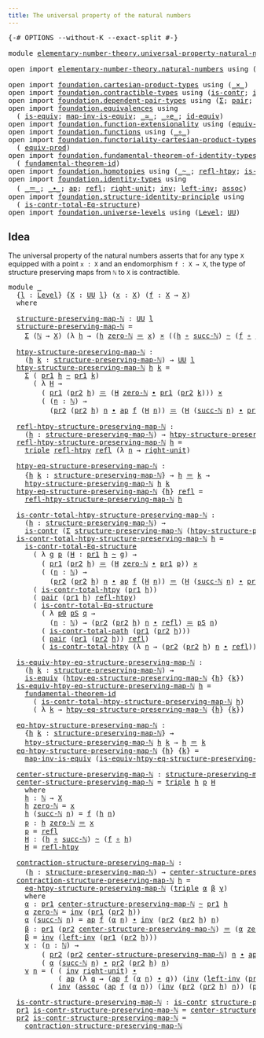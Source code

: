 ```yaml
---
title: The universal property of the natural numbers
---
```


<pre class="Agda"><a id="71" class="Symbol">{-#</a> <a id="75" class="Keyword">OPTIONS</a> <a id="83" class="Pragma">--without-K</a> <a id="95" class="Pragma">--exact-split</a> <a id="109" class="Symbol">#-}</a>

<a id="114" class="Keyword">module</a> <a id="121" href="elementary-number-theory.universal-property-natural-numbers.html" class="Module">elementary-number-theory.universal-property-natural-numbers</a> <a id="181" class="Keyword">where</a>

<a id="188" class="Keyword">open</a> <a id="193" class="Keyword">import</a> <a id="200" href="elementary-number-theory.natural-numbers.html" class="Module">elementary-number-theory.natural-numbers</a> <a id="241" class="Keyword">using</a> <a id="247" class="Symbol">(</a><a id="248" href="elementary-number-theory.natural-numbers.html#1530" class="Datatype">ℕ</a><a id="249" class="Symbol">;</a> <a id="251" href="elementary-number-theory.natural-numbers.html#1551" class="InductiveConstructor">zero-ℕ</a><a id="257" class="Symbol">;</a> <a id="259" href="elementary-number-theory.natural-numbers.html#1564" class="InductiveConstructor">succ-ℕ</a><a id="265" class="Symbol">)</a>

<a id="268" class="Keyword">open</a> <a id="273" class="Keyword">import</a> <a id="280" href="foundation.cartesian-product-types.html" class="Module">foundation.cartesian-product-types</a> <a id="315" class="Keyword">using</a> <a id="321" class="Symbol">(</a><a id="322" href="foundation-core.cartesian-product-types.html#590" class="Function Operator">_×_</a><a id="325" class="Symbol">)</a>
<a id="327" class="Keyword">open</a> <a id="332" class="Keyword">import</a> <a id="339" href="foundation.contractible-types.html" class="Module">foundation.contractible-types</a> <a id="369" class="Keyword">using</a> <a id="375" class="Symbol">(</a><a id="376" href="foundation-core.contractible-types.html#1006" class="Function">is-contr</a><a id="384" class="Symbol">;</a> <a id="386" href="foundation-core.contractible-types.html#2046" class="Function">is-contr-total-path</a><a id="405" class="Symbol">)</a>
<a id="407" class="Keyword">open</a> <a id="412" class="Keyword">import</a> <a id="419" href="foundation.dependent-pair-types.html" class="Module">foundation.dependent-pair-types</a> <a id="451" class="Keyword">using</a> <a id="457" class="Symbol">(</a><a id="458" href="foundation-core.dependent-pair-types.html#515" class="Record">Σ</a><a id="459" class="Symbol">;</a> <a id="461" href="foundation-core.dependent-pair-types.html#588" class="InductiveConstructor">pair</a><a id="465" class="Symbol">;</a> <a id="467" href="foundation-core.dependent-pair-types.html#605" class="Field">pr1</a><a id="470" class="Symbol">;</a> <a id="472" href="foundation-core.dependent-pair-types.html#617" class="Field">pr2</a><a id="475" class="Symbol">;</a> <a id="477" href="foundation-core.dependent-pair-types.html#1077" class="Function">triple</a><a id="483" class="Symbol">)</a>
<a id="485" class="Keyword">open</a> <a id="490" class="Keyword">import</a> <a id="497" href="foundation.equivalences.html" class="Module">foundation.equivalences</a> <a id="521" class="Keyword">using</a>
  <a id="529" class="Symbol">(</a> <a id="531" href="foundation-core.equivalences.html#1556" class="Function">is-equiv</a><a id="539" class="Symbol">;</a> <a id="541" href="foundation-core.equivalences.html#4187" class="Function">map-inv-is-equiv</a><a id="557" class="Symbol">;</a> <a id="559" href="foundation-core.equivalences.html#1621" class="Function Operator">_≃_</a><a id="562" class="Symbol">;</a> <a id="564" href="foundation-core.equivalences.html#7869" class="Function Operator">_∘e_</a><a id="568" class="Symbol">;</a> <a id="570" href="foundation-core.equivalences.html#2494" class="Function">id-equiv</a><a id="578" class="Symbol">)</a>
<a id="580" class="Keyword">open</a> <a id="585" class="Keyword">import</a> <a id="592" href="foundation.function-extensionality.html" class="Module">foundation.function-extensionality</a> <a id="627" class="Keyword">using</a> <a id="633" class="Symbol">(</a><a id="634" href="foundation-core.function-extensionality.html#1301" class="Function">equiv-funext</a><a id="646" class="Symbol">)</a>
<a id="648" class="Keyword">open</a> <a id="653" class="Keyword">import</a> <a id="660" href="foundation.functions.html" class="Module">foundation.functions</a> <a id="681" class="Keyword">using</a> <a id="687" class="Symbol">(</a><a id="688" href="foundation-core.functions.html#420" class="Function Operator">_∘_</a><a id="691" class="Symbol">)</a>
<a id="693" class="Keyword">open</a> <a id="698" class="Keyword">import</a> <a id="705" href="foundation.functoriality-cartesian-product-types.html" class="Module">foundation.functoriality-cartesian-product-types</a> <a id="754" class="Keyword">using</a>
  <a id="762" class="Symbol">(</a> <a id="764" href="foundation.functoriality-cartesian-product-types.html#3284" class="Function">equiv-prod</a><a id="774" class="Symbol">)</a>
<a id="776" class="Keyword">open</a> <a id="781" class="Keyword">import</a> <a id="788" href="foundation.fundamental-theorem-of-identity-types.html" class="Module">foundation.fundamental-theorem-of-identity-types</a> <a id="837" class="Keyword">using</a>
  <a id="845" class="Symbol">(</a> <a id="847" href="foundation-core.fundamental-theorem-of-identity-types.html#1894" class="Function">fundamental-theorem-id</a><a id="869" class="Symbol">)</a>
<a id="871" class="Keyword">open</a> <a id="876" class="Keyword">import</a> <a id="883" href="foundation.homotopies.html" class="Module">foundation.homotopies</a> <a id="905" class="Keyword">using</a> <a id="911" class="Symbol">(</a><a id="912" href="foundation-core.homotopies.html#1249" class="Function Operator">_~_</a><a id="915" class="Symbol">;</a> <a id="917" href="foundation-core.homotopies.html#1368" class="Function">refl-htpy</a><a id="926" class="Symbol">;</a> <a id="928" href="foundation.homotopies.html#3155" class="Function">is-contr-total-htpy</a><a id="947" class="Symbol">)</a>
<a id="949" class="Keyword">open</a> <a id="954" class="Keyword">import</a> <a id="961" href="foundation.identity-types.html" class="Module">foundation.identity-types</a> <a id="987" class="Keyword">using</a>
  <a id="995" class="Symbol">(</a> <a id="997" href="foundation-core.identity-types.html#1865" class="Function Operator">_＝_</a><a id="1000" class="Symbol">;</a> <a id="1002" href="foundation-core.identity-types.html#2425" class="Function Operator">_∙_</a><a id="1005" class="Symbol">;</a> <a id="1007" href="foundation-core.identity-types.html#4003" class="Function">ap</a><a id="1009" class="Symbol">;</a> <a id="1011" href="foundation-core.identity-types.html#1820" class="InductiveConstructor">refl</a><a id="1015" class="Symbol">;</a> <a id="1017" href="foundation-core.identity-types.html#3074" class="Function">right-unit</a><a id="1027" class="Symbol">;</a> <a id="1029" href="foundation-core.identity-types.html#2729" class="Function">inv</a><a id="1032" class="Symbol">;</a> <a id="1034" href="foundation-core.identity-types.html#3162" class="Function">left-inv</a><a id="1042" class="Symbol">;</a> <a id="1044" href="foundation-core.identity-types.html#2874" class="Function">assoc</a><a id="1049" class="Symbol">)</a>
<a id="1051" class="Keyword">open</a> <a id="1056" class="Keyword">import</a> <a id="1063" href="foundation.structure-identity-principle.html" class="Module">foundation.structure-identity-principle</a> <a id="1103" class="Keyword">using</a>
  <a id="1111" class="Symbol">(</a> <a id="1113" href="foundation.structure-identity-principle.html#1355" class="Function">is-contr-total-Eq-structure</a><a id="1140" class="Symbol">)</a>
<a id="1142" class="Keyword">open</a> <a id="1147" class="Keyword">import</a> <a id="1154" href="foundation.universe-levels.html" class="Module">foundation.universe-levels</a> <a id="1181" class="Keyword">using</a> <a id="1187" class="Symbol">(</a><a id="1188" href="Agda.Primitive.html#597" class="Postulate">Level</a><a id="1193" class="Symbol">;</a> <a id="1195" href="foundation-core.universe-levels.html#235" class="Primitive">UU</a><a id="1197" class="Symbol">)</a>
</pre>
## Idea

The universal property of the natural numbers asserts that for any type `X` equipped with a point `x : X` and an endomorphism `f : X → X`, the type of structure preserving maps from `ℕ` to `X` is contractible.

<pre class="Agda"><a id="1432" class="Keyword">module</a> <a id="1439" href="elementary-number-theory.universal-property-natural-numbers.html#1439" class="Module">_</a>
  <a id="1443" class="Symbol">{</a><a id="1444" href="elementary-number-theory.universal-property-natural-numbers.html#1444" class="Bound">l</a> <a id="1446" class="Symbol">:</a> <a id="1448" href="Agda.Primitive.html#597" class="Postulate">Level</a><a id="1453" class="Symbol">}</a> <a id="1455" class="Symbol">{</a><a id="1456" href="elementary-number-theory.universal-property-natural-numbers.html#1456" class="Bound">X</a> <a id="1458" class="Symbol">:</a> <a id="1460" href="foundation-core.universe-levels.html#235" class="Primitive">UU</a> <a id="1463" href="elementary-number-theory.universal-property-natural-numbers.html#1444" class="Bound">l</a><a id="1464" class="Symbol">}</a> <a id="1466" class="Symbol">(</a><a id="1467" href="elementary-number-theory.universal-property-natural-numbers.html#1467" class="Bound">x</a> <a id="1469" class="Symbol">:</a> <a id="1471" href="elementary-number-theory.universal-property-natural-numbers.html#1456" class="Bound">X</a><a id="1472" class="Symbol">)</a> <a id="1474" class="Symbol">(</a><a id="1475" href="elementary-number-theory.universal-property-natural-numbers.html#1475" class="Bound">f</a> <a id="1477" class="Symbol">:</a> <a id="1479" href="elementary-number-theory.universal-property-natural-numbers.html#1456" class="Bound">X</a> <a id="1481" class="Symbol">→</a> <a id="1483" href="elementary-number-theory.universal-property-natural-numbers.html#1456" class="Bound">X</a><a id="1484" class="Symbol">)</a>
  <a id="1488" class="Keyword">where</a>

  <a id="1497" href="elementary-number-theory.universal-property-natural-numbers.html#1497" class="Function">structure-preserving-map-ℕ</a> <a id="1524" class="Symbol">:</a> <a id="1526" href="foundation-core.universe-levels.html#235" class="Primitive">UU</a> <a id="1529" href="elementary-number-theory.universal-property-natural-numbers.html#1444" class="Bound">l</a>
  <a id="1533" href="elementary-number-theory.universal-property-natural-numbers.html#1497" class="Function">structure-preserving-map-ℕ</a> <a id="1560" class="Symbol">=</a>
    <a id="1566" href="foundation-core.dependent-pair-types.html#515" class="Record">Σ</a> <a id="1568" class="Symbol">(</a><a id="1569" href="elementary-number-theory.natural-numbers.html#1530" class="Datatype">ℕ</a> <a id="1571" class="Symbol">→</a> <a id="1573" href="elementary-number-theory.universal-property-natural-numbers.html#1456" class="Bound">X</a><a id="1574" class="Symbol">)</a> <a id="1576" class="Symbol">(λ</a> <a id="1579" href="elementary-number-theory.universal-property-natural-numbers.html#1579" class="Bound">h</a> <a id="1581" class="Symbol">→</a> <a id="1583" class="Symbol">(</a><a id="1584" href="elementary-number-theory.universal-property-natural-numbers.html#1579" class="Bound">h</a> <a id="1586" href="elementary-number-theory.natural-numbers.html#1551" class="InductiveConstructor">zero-ℕ</a> <a id="1593" href="foundation-core.identity-types.html#1865" class="Function Operator">＝</a> <a id="1595" href="elementary-number-theory.universal-property-natural-numbers.html#1467" class="Bound">x</a><a id="1596" class="Symbol">)</a> <a id="1598" href="foundation-core.cartesian-product-types.html#590" class="Function Operator">×</a> <a id="1600" class="Symbol">((</a><a id="1602" href="elementary-number-theory.universal-property-natural-numbers.html#1579" class="Bound">h</a> <a id="1604" href="foundation-core.functions.html#420" class="Function Operator">∘</a> <a id="1606" href="elementary-number-theory.natural-numbers.html#1564" class="InductiveConstructor">succ-ℕ</a><a id="1612" class="Symbol">)</a> <a id="1614" href="foundation-core.homotopies.html#1249" class="Function Operator">~</a> <a id="1616" class="Symbol">(</a><a id="1617" href="elementary-number-theory.universal-property-natural-numbers.html#1475" class="Bound">f</a> <a id="1619" href="foundation-core.functions.html#420" class="Function Operator">∘</a> <a id="1621" href="elementary-number-theory.universal-property-natural-numbers.html#1579" class="Bound">h</a><a id="1622" class="Symbol">)))</a>

  <a id="1629" href="elementary-number-theory.universal-property-natural-numbers.html#1629" class="Function">htpy-structure-preserving-map-ℕ</a> <a id="1661" class="Symbol">:</a>
    <a id="1667" class="Symbol">(</a><a id="1668" href="elementary-number-theory.universal-property-natural-numbers.html#1668" class="Bound">h</a> <a id="1670" href="elementary-number-theory.universal-property-natural-numbers.html#1670" class="Bound">k</a> <a id="1672" class="Symbol">:</a> <a id="1674" href="elementary-number-theory.universal-property-natural-numbers.html#1497" class="Function">structure-preserving-map-ℕ</a><a id="1700" class="Symbol">)</a> <a id="1702" class="Symbol">→</a> <a id="1704" href="foundation-core.universe-levels.html#235" class="Primitive">UU</a> <a id="1707" href="elementary-number-theory.universal-property-natural-numbers.html#1444" class="Bound">l</a>
  <a id="1711" href="elementary-number-theory.universal-property-natural-numbers.html#1629" class="Function">htpy-structure-preserving-map-ℕ</a> <a id="1743" href="elementary-number-theory.universal-property-natural-numbers.html#1743" class="Bound">h</a> <a id="1745" href="elementary-number-theory.universal-property-natural-numbers.html#1745" class="Bound">k</a> <a id="1747" class="Symbol">=</a>
    <a id="1753" href="foundation-core.dependent-pair-types.html#515" class="Record">Σ</a> <a id="1755" class="Symbol">(</a> <a id="1757" href="foundation-core.dependent-pair-types.html#605" class="Field">pr1</a> <a id="1761" href="elementary-number-theory.universal-property-natural-numbers.html#1743" class="Bound">h</a> <a id="1763" href="foundation-core.homotopies.html#1249" class="Function Operator">~</a> <a id="1765" href="foundation-core.dependent-pair-types.html#605" class="Field">pr1</a> <a id="1769" href="elementary-number-theory.universal-property-natural-numbers.html#1745" class="Bound">k</a><a id="1770" class="Symbol">)</a>
      <a id="1778" class="Symbol">(</a> <a id="1780" class="Symbol">λ</a> <a id="1782" href="elementary-number-theory.universal-property-natural-numbers.html#1782" class="Bound">H</a> <a id="1784" class="Symbol">→</a>
        <a id="1794" class="Symbol">(</a> <a id="1796" href="foundation-core.dependent-pair-types.html#605" class="Field">pr1</a> <a id="1800" class="Symbol">(</a><a id="1801" href="foundation-core.dependent-pair-types.html#617" class="Field">pr2</a> <a id="1805" href="elementary-number-theory.universal-property-natural-numbers.html#1743" class="Bound">h</a><a id="1806" class="Symbol">)</a> <a id="1808" href="foundation-core.identity-types.html#1865" class="Function Operator">＝</a> <a id="1810" class="Symbol">(</a><a id="1811" href="elementary-number-theory.universal-property-natural-numbers.html#1782" class="Bound">H</a> <a id="1813" href="elementary-number-theory.natural-numbers.html#1551" class="InductiveConstructor">zero-ℕ</a> <a id="1820" href="foundation-core.identity-types.html#2425" class="Function Operator">∙</a> <a id="1822" href="foundation-core.dependent-pair-types.html#605" class="Field">pr1</a> <a id="1826" class="Symbol">(</a><a id="1827" href="foundation-core.dependent-pair-types.html#617" class="Field">pr2</a> <a id="1831" href="elementary-number-theory.universal-property-natural-numbers.html#1745" class="Bound">k</a><a id="1832" class="Symbol">)))</a> <a id="1836" href="foundation-core.cartesian-product-types.html#590" class="Function Operator">×</a>
        <a id="1846" class="Symbol">(</a> <a id="1848" class="Symbol">(</a><a id="1849" href="elementary-number-theory.universal-property-natural-numbers.html#1849" class="Bound">n</a> <a id="1851" class="Symbol">:</a> <a id="1853" href="elementary-number-theory.natural-numbers.html#1530" class="Datatype">ℕ</a><a id="1854" class="Symbol">)</a> <a id="1856" class="Symbol">→</a>
          <a id="1868" class="Symbol">(</a><a id="1869" href="foundation-core.dependent-pair-types.html#617" class="Field">pr2</a> <a id="1873" class="Symbol">(</a><a id="1874" href="foundation-core.dependent-pair-types.html#617" class="Field">pr2</a> <a id="1878" href="elementary-number-theory.universal-property-natural-numbers.html#1743" class="Bound">h</a><a id="1879" class="Symbol">)</a> <a id="1881" href="elementary-number-theory.universal-property-natural-numbers.html#1849" class="Bound">n</a> <a id="1883" href="foundation-core.identity-types.html#2425" class="Function Operator">∙</a> <a id="1885" href="foundation-core.identity-types.html#4003" class="Function">ap</a> <a id="1888" href="elementary-number-theory.universal-property-natural-numbers.html#1475" class="Bound">f</a> <a id="1890" class="Symbol">(</a><a id="1891" href="elementary-number-theory.universal-property-natural-numbers.html#1782" class="Bound">H</a> <a id="1893" href="elementary-number-theory.universal-property-natural-numbers.html#1849" class="Bound">n</a><a id="1894" class="Symbol">))</a> <a id="1897" href="foundation-core.identity-types.html#1865" class="Function Operator">＝</a> <a id="1899" class="Symbol">(</a><a id="1900" href="elementary-number-theory.universal-property-natural-numbers.html#1782" class="Bound">H</a> <a id="1902" class="Symbol">(</a><a id="1903" href="elementary-number-theory.natural-numbers.html#1564" class="InductiveConstructor">succ-ℕ</a> <a id="1910" href="elementary-number-theory.universal-property-natural-numbers.html#1849" class="Bound">n</a><a id="1911" class="Symbol">)</a> <a id="1913" href="foundation-core.identity-types.html#2425" class="Function Operator">∙</a> <a id="1915" href="foundation-core.dependent-pair-types.html#617" class="Field">pr2</a> <a id="1919" class="Symbol">(</a><a id="1920" href="foundation-core.dependent-pair-types.html#617" class="Field">pr2</a> <a id="1924" href="elementary-number-theory.universal-property-natural-numbers.html#1745" class="Bound">k</a><a id="1925" class="Symbol">)</a> <a id="1927" href="elementary-number-theory.universal-property-natural-numbers.html#1849" class="Bound">n</a><a id="1928" class="Symbol">)))</a>

  <a id="1935" href="elementary-number-theory.universal-property-natural-numbers.html#1935" class="Function">refl-htpy-structure-preserving-map-ℕ</a> <a id="1972" class="Symbol">:</a>
    <a id="1978" class="Symbol">(</a><a id="1979" href="elementary-number-theory.universal-property-natural-numbers.html#1979" class="Bound">h</a> <a id="1981" class="Symbol">:</a> <a id="1983" href="elementary-number-theory.universal-property-natural-numbers.html#1497" class="Function">structure-preserving-map-ℕ</a><a id="2009" class="Symbol">)</a> <a id="2011" class="Symbol">→</a> <a id="2013" href="elementary-number-theory.universal-property-natural-numbers.html#1629" class="Function">htpy-structure-preserving-map-ℕ</a> <a id="2045" href="elementary-number-theory.universal-property-natural-numbers.html#1979" class="Bound">h</a> <a id="2047" href="elementary-number-theory.universal-property-natural-numbers.html#1979" class="Bound">h</a>
  <a id="2051" href="elementary-number-theory.universal-property-natural-numbers.html#1935" class="Function">refl-htpy-structure-preserving-map-ℕ</a> <a id="2088" href="elementary-number-theory.universal-property-natural-numbers.html#2088" class="Bound">h</a> <a id="2090" class="Symbol">=</a>
    <a id="2096" href="foundation-core.dependent-pair-types.html#1077" class="Function">triple</a> <a id="2103" href="foundation-core.homotopies.html#1368" class="Function">refl-htpy</a> <a id="2113" href="foundation-core.identity-types.html#1820" class="InductiveConstructor">refl</a> <a id="2118" class="Symbol">(λ</a> <a id="2121" href="elementary-number-theory.universal-property-natural-numbers.html#2121" class="Bound">n</a> <a id="2123" class="Symbol">→</a> <a id="2125" href="foundation-core.identity-types.html#3074" class="Function">right-unit</a><a id="2135" class="Symbol">)</a>

  <a id="2140" href="elementary-number-theory.universal-property-natural-numbers.html#2140" class="Function">htpy-eq-structure-preserving-map-ℕ</a> <a id="2175" class="Symbol">:</a>
    <a id="2181" class="Symbol">{</a><a id="2182" href="elementary-number-theory.universal-property-natural-numbers.html#2182" class="Bound">h</a> <a id="2184" href="elementary-number-theory.universal-property-natural-numbers.html#2184" class="Bound">k</a> <a id="2186" class="Symbol">:</a> <a id="2188" href="elementary-number-theory.universal-property-natural-numbers.html#1497" class="Function">structure-preserving-map-ℕ</a><a id="2214" class="Symbol">}</a> <a id="2216" class="Symbol">→</a> <a id="2218" href="elementary-number-theory.universal-property-natural-numbers.html#2182" class="Bound">h</a> <a id="2220" href="foundation-core.identity-types.html#1865" class="Function Operator">＝</a> <a id="2222" href="elementary-number-theory.universal-property-natural-numbers.html#2184" class="Bound">k</a> <a id="2224" class="Symbol">→</a>
    <a id="2230" href="elementary-number-theory.universal-property-natural-numbers.html#1629" class="Function">htpy-structure-preserving-map-ℕ</a> <a id="2262" href="elementary-number-theory.universal-property-natural-numbers.html#2182" class="Bound">h</a> <a id="2264" href="elementary-number-theory.universal-property-natural-numbers.html#2184" class="Bound">k</a>
  <a id="2268" href="elementary-number-theory.universal-property-natural-numbers.html#2140" class="Function">htpy-eq-structure-preserving-map-ℕ</a> <a id="2303" class="Symbol">{</a><a id="2304" href="elementary-number-theory.universal-property-natural-numbers.html#2304" class="Bound">h</a><a id="2305" class="Symbol">}</a> <a id="2307" href="foundation-core.identity-types.html#1820" class="InductiveConstructor">refl</a> <a id="2312" class="Symbol">=</a>
    <a id="2318" href="elementary-number-theory.universal-property-natural-numbers.html#1935" class="Function">refl-htpy-structure-preserving-map-ℕ</a> <a id="2355" href="elementary-number-theory.universal-property-natural-numbers.html#2304" class="Bound">h</a>

  <a id="2360" href="elementary-number-theory.universal-property-natural-numbers.html#2360" class="Function">is-contr-total-htpy-structure-preserving-map-ℕ</a> <a id="2407" class="Symbol">:</a>
    <a id="2413" class="Symbol">(</a><a id="2414" href="elementary-number-theory.universal-property-natural-numbers.html#2414" class="Bound">h</a> <a id="2416" class="Symbol">:</a> <a id="2418" href="elementary-number-theory.universal-property-natural-numbers.html#1497" class="Function">structure-preserving-map-ℕ</a><a id="2444" class="Symbol">)</a> <a id="2446" class="Symbol">→</a>
    <a id="2452" href="foundation-core.contractible-types.html#1006" class="Function">is-contr</a> <a id="2461" class="Symbol">(</a><a id="2462" href="foundation-core.dependent-pair-types.html#515" class="Record">Σ</a> <a id="2464" href="elementary-number-theory.universal-property-natural-numbers.html#1497" class="Function">structure-preserving-map-ℕ</a> <a id="2491" class="Symbol">(</a><a id="2492" href="elementary-number-theory.universal-property-natural-numbers.html#1629" class="Function">htpy-structure-preserving-map-ℕ</a> <a id="2524" href="elementary-number-theory.universal-property-natural-numbers.html#2414" class="Bound">h</a><a id="2525" class="Symbol">))</a>
  <a id="2530" href="elementary-number-theory.universal-property-natural-numbers.html#2360" class="Function">is-contr-total-htpy-structure-preserving-map-ℕ</a> <a id="2577" href="elementary-number-theory.universal-property-natural-numbers.html#2577" class="Bound">h</a> <a id="2579" class="Symbol">=</a>
    <a id="2585" href="foundation.structure-identity-principle.html#1355" class="Function">is-contr-total-Eq-structure</a>
      <a id="2619" class="Symbol">(</a> <a id="2621" class="Symbol">λ</a> <a id="2623" href="elementary-number-theory.universal-property-natural-numbers.html#2623" class="Bound">g</a> <a id="2625" href="elementary-number-theory.universal-property-natural-numbers.html#2625" class="Bound">p</a> <a id="2627" class="Symbol">(</a><a id="2628" href="elementary-number-theory.universal-property-natural-numbers.html#2628" class="Bound">H</a> <a id="2630" class="Symbol">:</a> <a id="2632" href="foundation-core.dependent-pair-types.html#605" class="Field">pr1</a> <a id="2636" href="elementary-number-theory.universal-property-natural-numbers.html#2577" class="Bound">h</a> <a id="2638" href="foundation-core.homotopies.html#1249" class="Function Operator">~</a> <a id="2640" href="elementary-number-theory.universal-property-natural-numbers.html#2623" class="Bound">g</a><a id="2641" class="Symbol">)</a> <a id="2643" class="Symbol">→</a>
        <a id="2653" class="Symbol">(</a> <a id="2655" href="foundation-core.dependent-pair-types.html#605" class="Field">pr1</a> <a id="2659" class="Symbol">(</a><a id="2660" href="foundation-core.dependent-pair-types.html#617" class="Field">pr2</a> <a id="2664" href="elementary-number-theory.universal-property-natural-numbers.html#2577" class="Bound">h</a><a id="2665" class="Symbol">)</a> <a id="2667" href="foundation-core.identity-types.html#1865" class="Function Operator">＝</a> <a id="2669" class="Symbol">(</a><a id="2670" href="elementary-number-theory.universal-property-natural-numbers.html#2628" class="Bound">H</a> <a id="2672" href="elementary-number-theory.natural-numbers.html#1551" class="InductiveConstructor">zero-ℕ</a> <a id="2679" href="foundation-core.identity-types.html#2425" class="Function Operator">∙</a> <a id="2681" href="foundation-core.dependent-pair-types.html#605" class="Field">pr1</a> <a id="2685" href="elementary-number-theory.universal-property-natural-numbers.html#2625" class="Bound">p</a><a id="2686" class="Symbol">))</a> <a id="2689" href="foundation-core.cartesian-product-types.html#590" class="Function Operator">×</a>
        <a id="2699" class="Symbol">(</a> <a id="2701" class="Symbol">(</a><a id="2702" href="elementary-number-theory.universal-property-natural-numbers.html#2702" class="Bound">n</a> <a id="2704" class="Symbol">:</a> <a id="2706" href="elementary-number-theory.natural-numbers.html#1530" class="Datatype">ℕ</a><a id="2707" class="Symbol">)</a> <a id="2709" class="Symbol">→</a>
          <a id="2721" class="Symbol">(</a><a id="2722" href="foundation-core.dependent-pair-types.html#617" class="Field">pr2</a> <a id="2726" class="Symbol">(</a><a id="2727" href="foundation-core.dependent-pair-types.html#617" class="Field">pr2</a> <a id="2731" href="elementary-number-theory.universal-property-natural-numbers.html#2577" class="Bound">h</a><a id="2732" class="Symbol">)</a> <a id="2734" href="elementary-number-theory.universal-property-natural-numbers.html#2702" class="Bound">n</a> <a id="2736" href="foundation-core.identity-types.html#2425" class="Function Operator">∙</a> <a id="2738" href="foundation-core.identity-types.html#4003" class="Function">ap</a> <a id="2741" href="elementary-number-theory.universal-property-natural-numbers.html#1475" class="Bound">f</a> <a id="2743" class="Symbol">(</a><a id="2744" href="elementary-number-theory.universal-property-natural-numbers.html#2628" class="Bound">H</a> <a id="2746" href="elementary-number-theory.universal-property-natural-numbers.html#2702" class="Bound">n</a><a id="2747" class="Symbol">))</a> <a id="2750" href="foundation-core.identity-types.html#1865" class="Function Operator">＝</a> <a id="2752" class="Symbol">(</a><a id="2753" href="elementary-number-theory.universal-property-natural-numbers.html#2628" class="Bound">H</a> <a id="2755" class="Symbol">(</a><a id="2756" href="elementary-number-theory.natural-numbers.html#1564" class="InductiveConstructor">succ-ℕ</a> <a id="2763" href="elementary-number-theory.universal-property-natural-numbers.html#2702" class="Bound">n</a><a id="2764" class="Symbol">)</a> <a id="2766" href="foundation-core.identity-types.html#2425" class="Function Operator">∙</a> <a id="2768" href="foundation-core.dependent-pair-types.html#617" class="Field">pr2</a> <a id="2772" href="elementary-number-theory.universal-property-natural-numbers.html#2625" class="Bound">p</a> <a id="2774" href="elementary-number-theory.universal-property-natural-numbers.html#2702" class="Bound">n</a><a id="2775" class="Symbol">)))</a>
      <a id="2785" class="Symbol">(</a> <a id="2787" href="foundation.homotopies.html#3155" class="Function">is-contr-total-htpy</a> <a id="2807" class="Symbol">(</a><a id="2808" href="foundation-core.dependent-pair-types.html#605" class="Field">pr1</a> <a id="2812" href="elementary-number-theory.universal-property-natural-numbers.html#2577" class="Bound">h</a><a id="2813" class="Symbol">))</a>
      <a id="2822" class="Symbol">(</a> <a id="2824" href="foundation-core.dependent-pair-types.html#588" class="InductiveConstructor">pair</a> <a id="2829" class="Symbol">(</a><a id="2830" href="foundation-core.dependent-pair-types.html#605" class="Field">pr1</a> <a id="2834" href="elementary-number-theory.universal-property-natural-numbers.html#2577" class="Bound">h</a><a id="2835" class="Symbol">)</a> <a id="2837" href="foundation-core.homotopies.html#1368" class="Function">refl-htpy</a><a id="2846" class="Symbol">)</a>
      <a id="2854" class="Symbol">(</a> <a id="2856" href="foundation.structure-identity-principle.html#1355" class="Function">is-contr-total-Eq-structure</a>
        <a id="2892" class="Symbol">(</a> <a id="2894" class="Symbol">λ</a> <a id="2896" href="elementary-number-theory.universal-property-natural-numbers.html#2896" class="Bound">p0</a> <a id="2899" href="elementary-number-theory.universal-property-natural-numbers.html#2899" class="Bound">pS</a> <a id="2902" href="elementary-number-theory.universal-property-natural-numbers.html#2902" class="Bound">q</a> <a id="2904" class="Symbol">→</a>
          <a id="2916" class="Symbol">(</a><a id="2917" href="elementary-number-theory.universal-property-natural-numbers.html#2917" class="Bound">n</a> <a id="2919" class="Symbol">:</a> <a id="2921" href="elementary-number-theory.natural-numbers.html#1530" class="Datatype">ℕ</a><a id="2922" class="Symbol">)</a> <a id="2924" class="Symbol">→</a> <a id="2926" class="Symbol">(</a><a id="2927" href="foundation-core.dependent-pair-types.html#617" class="Field">pr2</a> <a id="2931" class="Symbol">(</a><a id="2932" href="foundation-core.dependent-pair-types.html#617" class="Field">pr2</a> <a id="2936" href="elementary-number-theory.universal-property-natural-numbers.html#2577" class="Bound">h</a><a id="2937" class="Symbol">)</a> <a id="2939" href="elementary-number-theory.universal-property-natural-numbers.html#2917" class="Bound">n</a> <a id="2941" href="foundation-core.identity-types.html#2425" class="Function Operator">∙</a> <a id="2943" href="foundation-core.identity-types.html#1820" class="InductiveConstructor">refl</a><a id="2947" class="Symbol">)</a> <a id="2949" href="foundation-core.identity-types.html#1865" class="Function Operator">＝</a> <a id="2951" href="elementary-number-theory.universal-property-natural-numbers.html#2899" class="Bound">pS</a> <a id="2954" href="elementary-number-theory.universal-property-natural-numbers.html#2917" class="Bound">n</a><a id="2955" class="Symbol">)</a>
        <a id="2965" class="Symbol">(</a> <a id="2967" href="foundation-core.contractible-types.html#2046" class="Function">is-contr-total-path</a> <a id="2987" class="Symbol">(</a><a id="2988" href="foundation-core.dependent-pair-types.html#605" class="Field">pr1</a> <a id="2992" class="Symbol">(</a><a id="2993" href="foundation-core.dependent-pair-types.html#617" class="Field">pr2</a> <a id="2997" href="elementary-number-theory.universal-property-natural-numbers.html#2577" class="Bound">h</a><a id="2998" class="Symbol">)))</a>
        <a id="3010" class="Symbol">(</a> <a id="3012" href="foundation-core.dependent-pair-types.html#588" class="InductiveConstructor">pair</a> <a id="3017" class="Symbol">(</a><a id="3018" href="foundation-core.dependent-pair-types.html#605" class="Field">pr1</a> <a id="3022" class="Symbol">(</a><a id="3023" href="foundation-core.dependent-pair-types.html#617" class="Field">pr2</a> <a id="3027" href="elementary-number-theory.universal-property-natural-numbers.html#2577" class="Bound">h</a><a id="3028" class="Symbol">))</a> <a id="3031" href="foundation-core.identity-types.html#1820" class="InductiveConstructor">refl</a><a id="3035" class="Symbol">)</a>
        <a id="3045" class="Symbol">(</a> <a id="3047" href="foundation.homotopies.html#3155" class="Function">is-contr-total-htpy</a> <a id="3067" class="Symbol">(λ</a> <a id="3070" href="elementary-number-theory.universal-property-natural-numbers.html#3070" class="Bound">n</a> <a id="3072" class="Symbol">→</a> <a id="3074" class="Symbol">(</a><a id="3075" href="foundation-core.dependent-pair-types.html#617" class="Field">pr2</a> <a id="3079" class="Symbol">(</a><a id="3080" href="foundation-core.dependent-pair-types.html#617" class="Field">pr2</a> <a id="3084" href="elementary-number-theory.universal-property-natural-numbers.html#2577" class="Bound">h</a><a id="3085" class="Symbol">)</a> <a id="3087" href="elementary-number-theory.universal-property-natural-numbers.html#3070" class="Bound">n</a> <a id="3089" href="foundation-core.identity-types.html#2425" class="Function Operator">∙</a> <a id="3091" href="foundation-core.identity-types.html#1820" class="InductiveConstructor">refl</a><a id="3095" class="Symbol">))))</a>

  <a id="3103" href="elementary-number-theory.universal-property-natural-numbers.html#3103" class="Function">is-equiv-htpy-eq-structure-preserving-map-ℕ</a> <a id="3147" class="Symbol">:</a>
    <a id="3153" class="Symbol">(</a><a id="3154" href="elementary-number-theory.universal-property-natural-numbers.html#3154" class="Bound">h</a> <a id="3156" href="elementary-number-theory.universal-property-natural-numbers.html#3156" class="Bound">k</a> <a id="3158" class="Symbol">:</a> <a id="3160" href="elementary-number-theory.universal-property-natural-numbers.html#1497" class="Function">structure-preserving-map-ℕ</a><a id="3186" class="Symbol">)</a> <a id="3188" class="Symbol">→</a>
    <a id="3194" href="foundation-core.equivalences.html#1556" class="Function">is-equiv</a> <a id="3203" class="Symbol">(</a><a id="3204" href="elementary-number-theory.universal-property-natural-numbers.html#2140" class="Function">htpy-eq-structure-preserving-map-ℕ</a> <a id="3239" class="Symbol">{</a><a id="3240" href="elementary-number-theory.universal-property-natural-numbers.html#3154" class="Bound">h</a><a id="3241" class="Symbol">}</a> <a id="3243" class="Symbol">{</a><a id="3244" href="elementary-number-theory.universal-property-natural-numbers.html#3156" class="Bound">k</a><a id="3245" class="Symbol">})</a>
  <a id="3250" href="elementary-number-theory.universal-property-natural-numbers.html#3103" class="Function">is-equiv-htpy-eq-structure-preserving-map-ℕ</a> <a id="3294" href="elementary-number-theory.universal-property-natural-numbers.html#3294" class="Bound">h</a> <a id="3296" class="Symbol">=</a>
    <a id="3302" href="foundation-core.fundamental-theorem-of-identity-types.html#1894" class="Function">fundamental-theorem-id</a>
      <a id="3331" class="Symbol">(</a> <a id="3333" href="elementary-number-theory.universal-property-natural-numbers.html#2360" class="Function">is-contr-total-htpy-structure-preserving-map-ℕ</a> <a id="3380" href="elementary-number-theory.universal-property-natural-numbers.html#3294" class="Bound">h</a><a id="3381" class="Symbol">)</a>
      <a id="3389" class="Symbol">(</a> <a id="3391" class="Symbol">λ</a> <a id="3393" href="elementary-number-theory.universal-property-natural-numbers.html#3393" class="Bound">k</a> <a id="3395" class="Symbol">→</a> <a id="3397" href="elementary-number-theory.universal-property-natural-numbers.html#2140" class="Function">htpy-eq-structure-preserving-map-ℕ</a> <a id="3432" class="Symbol">{</a><a id="3433" href="elementary-number-theory.universal-property-natural-numbers.html#3294" class="Bound">h</a><a id="3434" class="Symbol">}</a> <a id="3436" class="Symbol">{</a><a id="3437" href="elementary-number-theory.universal-property-natural-numbers.html#3393" class="Bound">k</a><a id="3438" class="Symbol">})</a>

  <a id="3444" href="elementary-number-theory.universal-property-natural-numbers.html#3444" class="Function">eq-htpy-structure-preserving-map-ℕ</a> <a id="3479" class="Symbol">:</a>
    <a id="3485" class="Symbol">{</a><a id="3486" href="elementary-number-theory.universal-property-natural-numbers.html#3486" class="Bound">h</a> <a id="3488" href="elementary-number-theory.universal-property-natural-numbers.html#3488" class="Bound">k</a> <a id="3490" class="Symbol">:</a> <a id="3492" href="elementary-number-theory.universal-property-natural-numbers.html#1497" class="Function">structure-preserving-map-ℕ</a><a id="3518" class="Symbol">}</a> <a id="3520" class="Symbol">→</a>
    <a id="3526" href="elementary-number-theory.universal-property-natural-numbers.html#1629" class="Function">htpy-structure-preserving-map-ℕ</a> <a id="3558" href="elementary-number-theory.universal-property-natural-numbers.html#3486" class="Bound">h</a> <a id="3560" href="elementary-number-theory.universal-property-natural-numbers.html#3488" class="Bound">k</a> <a id="3562" class="Symbol">→</a> <a id="3564" href="elementary-number-theory.universal-property-natural-numbers.html#3486" class="Bound">h</a> <a id="3566" href="foundation-core.identity-types.html#1865" class="Function Operator">＝</a> <a id="3568" href="elementary-number-theory.universal-property-natural-numbers.html#3488" class="Bound">k</a>
  <a id="3572" href="elementary-number-theory.universal-property-natural-numbers.html#3444" class="Function">eq-htpy-structure-preserving-map-ℕ</a> <a id="3607" class="Symbol">{</a><a id="3608" href="elementary-number-theory.universal-property-natural-numbers.html#3608" class="Bound">h</a><a id="3609" class="Symbol">}</a> <a id="3611" class="Symbol">{</a><a id="3612" href="elementary-number-theory.universal-property-natural-numbers.html#3612" class="Bound">k</a><a id="3613" class="Symbol">}</a> <a id="3615" class="Symbol">=</a>
    <a id="3621" href="foundation-core.equivalences.html#4187" class="Function">map-inv-is-equiv</a> <a id="3638" class="Symbol">(</a><a id="3639" href="elementary-number-theory.universal-property-natural-numbers.html#3103" class="Function">is-equiv-htpy-eq-structure-preserving-map-ℕ</a> <a id="3683" href="elementary-number-theory.universal-property-natural-numbers.html#3608" class="Bound">h</a> <a id="3685" href="elementary-number-theory.universal-property-natural-numbers.html#3612" class="Bound">k</a><a id="3686" class="Symbol">)</a>

  <a id="3691" href="elementary-number-theory.universal-property-natural-numbers.html#3691" class="Function">center-structure-preserving-map-ℕ</a> <a id="3725" class="Symbol">:</a> <a id="3727" href="elementary-number-theory.universal-property-natural-numbers.html#1497" class="Function">structure-preserving-map-ℕ</a>
  <a id="3756" href="elementary-number-theory.universal-property-natural-numbers.html#3691" class="Function">center-structure-preserving-map-ℕ</a> <a id="3790" class="Symbol">=</a> <a id="3792" href="foundation-core.dependent-pair-types.html#1077" class="Function">triple</a> <a id="3799" href="elementary-number-theory.universal-property-natural-numbers.html#3819" class="Function">h</a> <a id="3801" href="elementary-number-theory.universal-property-natural-numbers.html#3877" class="Function">p</a> <a id="3803" href="elementary-number-theory.universal-property-natural-numbers.html#3911" class="Function">H</a>
    <a id="3809" class="Keyword">where</a>
    <a id="3819" href="elementary-number-theory.universal-property-natural-numbers.html#3819" class="Function">h</a> <a id="3821" class="Symbol">:</a> <a id="3823" href="elementary-number-theory.natural-numbers.html#1530" class="Datatype">ℕ</a> <a id="3825" class="Symbol">→</a> <a id="3827" href="elementary-number-theory.universal-property-natural-numbers.html#1456" class="Bound">X</a>
    <a id="3833" href="elementary-number-theory.universal-property-natural-numbers.html#3819" class="Function">h</a> <a id="3835" href="elementary-number-theory.natural-numbers.html#1551" class="InductiveConstructor">zero-ℕ</a> <a id="3842" class="Symbol">=</a> <a id="3844" href="elementary-number-theory.universal-property-natural-numbers.html#1467" class="Bound">x</a>
    <a id="3850" href="elementary-number-theory.universal-property-natural-numbers.html#3819" class="Function">h</a> <a id="3852" class="Symbol">(</a><a id="3853" href="elementary-number-theory.natural-numbers.html#1564" class="InductiveConstructor">succ-ℕ</a> <a id="3860" href="elementary-number-theory.universal-property-natural-numbers.html#3860" class="Bound">n</a><a id="3861" class="Symbol">)</a> <a id="3863" class="Symbol">=</a> <a id="3865" href="elementary-number-theory.universal-property-natural-numbers.html#1475" class="Bound">f</a> <a id="3867" class="Symbol">(</a><a id="3868" href="elementary-number-theory.universal-property-natural-numbers.html#3819" class="Function">h</a> <a id="3870" href="elementary-number-theory.universal-property-natural-numbers.html#3860" class="Bound">n</a><a id="3871" class="Symbol">)</a>
    <a id="3877" href="elementary-number-theory.universal-property-natural-numbers.html#3877" class="Function">p</a> <a id="3879" class="Symbol">:</a> <a id="3881" href="elementary-number-theory.universal-property-natural-numbers.html#3819" class="Function">h</a> <a id="3883" href="elementary-number-theory.natural-numbers.html#1551" class="InductiveConstructor">zero-ℕ</a> <a id="3890" href="foundation-core.identity-types.html#1865" class="Function Operator">＝</a> <a id="3892" href="elementary-number-theory.universal-property-natural-numbers.html#1467" class="Bound">x</a>
    <a id="3898" href="elementary-number-theory.universal-property-natural-numbers.html#3877" class="Function">p</a> <a id="3900" class="Symbol">=</a> <a id="3902" href="foundation-core.identity-types.html#1820" class="InductiveConstructor">refl</a>
    <a id="3911" href="elementary-number-theory.universal-property-natural-numbers.html#3911" class="Function">H</a> <a id="3913" class="Symbol">:</a> <a id="3915" class="Symbol">(</a><a id="3916" href="elementary-number-theory.universal-property-natural-numbers.html#3819" class="Function">h</a> <a id="3918" href="foundation-core.functions.html#420" class="Function Operator">∘</a> <a id="3920" href="elementary-number-theory.natural-numbers.html#1564" class="InductiveConstructor">succ-ℕ</a><a id="3926" class="Symbol">)</a> <a id="3928" href="foundation-core.homotopies.html#1249" class="Function Operator">~</a> <a id="3930" class="Symbol">(</a><a id="3931" href="elementary-number-theory.universal-property-natural-numbers.html#1475" class="Bound">f</a> <a id="3933" href="foundation-core.functions.html#420" class="Function Operator">∘</a> <a id="3935" href="elementary-number-theory.universal-property-natural-numbers.html#3819" class="Function">h</a><a id="3936" class="Symbol">)</a>
    <a id="3942" href="elementary-number-theory.universal-property-natural-numbers.html#3911" class="Function">H</a> <a id="3944" class="Symbol">=</a> <a id="3946" href="foundation-core.homotopies.html#1368" class="Function">refl-htpy</a>

  <a id="3959" href="elementary-number-theory.universal-property-natural-numbers.html#3959" class="Function">contraction-structure-preserving-map-ℕ</a> <a id="3998" class="Symbol">:</a>
    <a id="4004" class="Symbol">(</a><a id="4005" href="elementary-number-theory.universal-property-natural-numbers.html#4005" class="Bound">h</a> <a id="4007" class="Symbol">:</a> <a id="4009" href="elementary-number-theory.universal-property-natural-numbers.html#1497" class="Function">structure-preserving-map-ℕ</a><a id="4035" class="Symbol">)</a> <a id="4037" class="Symbol">→</a> <a id="4039" href="elementary-number-theory.universal-property-natural-numbers.html#3691" class="Function">center-structure-preserving-map-ℕ</a> <a id="4073" href="foundation-core.identity-types.html#1865" class="Function Operator">＝</a> <a id="4075" href="elementary-number-theory.universal-property-natural-numbers.html#4005" class="Bound">h</a>
  <a id="4079" href="elementary-number-theory.universal-property-natural-numbers.html#3959" class="Function">contraction-structure-preserving-map-ℕ</a> <a id="4118" href="elementary-number-theory.universal-property-natural-numbers.html#4118" class="Bound">h</a> <a id="4120" class="Symbol">=</a>
    <a id="4126" href="elementary-number-theory.universal-property-natural-numbers.html#3444" class="Function">eq-htpy-structure-preserving-map-ℕ</a> <a id="4161" class="Symbol">(</a><a id="4162" href="foundation-core.dependent-pair-types.html#1077" class="Function">triple</a> <a id="4169" href="elementary-number-theory.universal-property-natural-numbers.html#4190" class="Function">α</a> <a id="4171" href="elementary-number-theory.universal-property-natural-numbers.html#4329" class="Function">β</a> <a id="4173" href="elementary-number-theory.universal-property-natural-numbers.html#4445" class="Function">γ</a><a id="4174" class="Symbol">)</a>
    <a id="4180" class="Keyword">where</a>
    <a id="4190" href="elementary-number-theory.universal-property-natural-numbers.html#4190" class="Function">α</a> <a id="4192" class="Symbol">:</a> <a id="4194" href="foundation-core.dependent-pair-types.html#605" class="Field">pr1</a> <a id="4198" href="elementary-number-theory.universal-property-natural-numbers.html#3691" class="Function">center-structure-preserving-map-ℕ</a> <a id="4232" href="foundation-core.homotopies.html#1249" class="Function Operator">~</a> <a id="4234" href="foundation-core.dependent-pair-types.html#605" class="Field">pr1</a> <a id="4238" href="elementary-number-theory.universal-property-natural-numbers.html#4118" class="Bound">h</a>
    <a id="4244" href="elementary-number-theory.universal-property-natural-numbers.html#4190" class="Function">α</a> <a id="4246" href="elementary-number-theory.natural-numbers.html#1551" class="InductiveConstructor">zero-ℕ</a> <a id="4253" class="Symbol">=</a> <a id="4255" href="foundation-core.identity-types.html#2729" class="Function">inv</a> <a id="4259" class="Symbol">(</a><a id="4260" href="foundation-core.dependent-pair-types.html#605" class="Field">pr1</a> <a id="4264" class="Symbol">(</a><a id="4265" href="foundation-core.dependent-pair-types.html#617" class="Field">pr2</a> <a id="4269" href="elementary-number-theory.universal-property-natural-numbers.html#4118" class="Bound">h</a><a id="4270" class="Symbol">))</a>
    <a id="4277" href="elementary-number-theory.universal-property-natural-numbers.html#4190" class="Function">α</a> <a id="4279" class="Symbol">(</a><a id="4280" href="elementary-number-theory.natural-numbers.html#1564" class="InductiveConstructor">succ-ℕ</a> <a id="4287" href="elementary-number-theory.universal-property-natural-numbers.html#4287" class="Bound">n</a><a id="4288" class="Symbol">)</a> <a id="4290" class="Symbol">=</a> <a id="4292" href="foundation-core.identity-types.html#4003" class="Function">ap</a> <a id="4295" href="elementary-number-theory.universal-property-natural-numbers.html#1475" class="Bound">f</a> <a id="4297" class="Symbol">(</a><a id="4298" href="elementary-number-theory.universal-property-natural-numbers.html#4190" class="Function">α</a> <a id="4300" href="elementary-number-theory.universal-property-natural-numbers.html#4287" class="Bound">n</a><a id="4301" class="Symbol">)</a> <a id="4303" href="foundation-core.identity-types.html#2425" class="Function Operator">∙</a> <a id="4305" href="foundation-core.identity-types.html#2729" class="Function">inv</a> <a id="4309" class="Symbol">(</a><a id="4310" href="foundation-core.dependent-pair-types.html#617" class="Field">pr2</a> <a id="4314" class="Symbol">(</a><a id="4315" href="foundation-core.dependent-pair-types.html#617" class="Field">pr2</a> <a id="4319" href="elementary-number-theory.universal-property-natural-numbers.html#4118" class="Bound">h</a><a id="4320" class="Symbol">)</a> <a id="4322" href="elementary-number-theory.universal-property-natural-numbers.html#4287" class="Bound">n</a><a id="4323" class="Symbol">)</a>
    <a id="4329" href="elementary-number-theory.universal-property-natural-numbers.html#4329" class="Function">β</a> <a id="4331" class="Symbol">:</a> <a id="4333" href="foundation-core.dependent-pair-types.html#605" class="Field">pr1</a> <a id="4337" class="Symbol">(</a><a id="4338" href="foundation-core.dependent-pair-types.html#617" class="Field">pr2</a> <a id="4342" href="elementary-number-theory.universal-property-natural-numbers.html#3691" class="Function">center-structure-preserving-map-ℕ</a><a id="4375" class="Symbol">)</a> <a id="4377" href="foundation-core.identity-types.html#1865" class="Function Operator">＝</a> <a id="4379" class="Symbol">(</a><a id="4380" href="elementary-number-theory.universal-property-natural-numbers.html#4190" class="Function">α</a> <a id="4382" href="elementary-number-theory.natural-numbers.html#1551" class="InductiveConstructor">zero-ℕ</a> <a id="4389" href="foundation-core.identity-types.html#2425" class="Function Operator">∙</a> <a id="4391" href="foundation-core.dependent-pair-types.html#605" class="Field">pr1</a> <a id="4395" class="Symbol">(</a><a id="4396" href="foundation-core.dependent-pair-types.html#617" class="Field">pr2</a> <a id="4400" href="elementary-number-theory.universal-property-natural-numbers.html#4118" class="Bound">h</a><a id="4401" class="Symbol">))</a>
    <a id="4408" href="elementary-number-theory.universal-property-natural-numbers.html#4329" class="Function">β</a> <a id="4410" class="Symbol">=</a> <a id="4412" href="foundation-core.identity-types.html#2729" class="Function">inv</a> <a id="4416" class="Symbol">(</a><a id="4417" href="foundation-core.identity-types.html#3162" class="Function">left-inv</a> <a id="4426" class="Symbol">(</a><a id="4427" href="foundation-core.dependent-pair-types.html#605" class="Field">pr1</a> <a id="4431" class="Symbol">(</a><a id="4432" href="foundation-core.dependent-pair-types.html#617" class="Field">pr2</a> <a id="4436" href="elementary-number-theory.universal-property-natural-numbers.html#4118" class="Bound">h</a><a id="4437" class="Symbol">)))</a>
    <a id="4445" href="elementary-number-theory.universal-property-natural-numbers.html#4445" class="Function">γ</a> <a id="4447" class="Symbol">:</a> <a id="4449" class="Symbol">(</a><a id="4450" href="elementary-number-theory.universal-property-natural-numbers.html#4450" class="Bound">n</a> <a id="4452" class="Symbol">:</a> <a id="4454" href="elementary-number-theory.natural-numbers.html#1530" class="Datatype">ℕ</a><a id="4455" class="Symbol">)</a> <a id="4457" class="Symbol">→</a>
        <a id="4467" class="Symbol">(</a> <a id="4469" href="foundation-core.dependent-pair-types.html#617" class="Field">pr2</a> <a id="4473" class="Symbol">(</a><a id="4474" href="foundation-core.dependent-pair-types.html#617" class="Field">pr2</a> <a id="4478" href="elementary-number-theory.universal-property-natural-numbers.html#3691" class="Function">center-structure-preserving-map-ℕ</a><a id="4511" class="Symbol">)</a> <a id="4513" href="elementary-number-theory.universal-property-natural-numbers.html#4450" class="Bound">n</a> <a id="4515" href="foundation-core.identity-types.html#2425" class="Function Operator">∙</a> <a id="4517" href="foundation-core.identity-types.html#4003" class="Function">ap</a> <a id="4520" href="elementary-number-theory.universal-property-natural-numbers.html#1475" class="Bound">f</a> <a id="4522" class="Symbol">(</a><a id="4523" href="elementary-number-theory.universal-property-natural-numbers.html#4190" class="Function">α</a> <a id="4525" href="elementary-number-theory.universal-property-natural-numbers.html#4450" class="Bound">n</a><a id="4526" class="Symbol">))</a> <a id="4529" href="foundation-core.identity-types.html#1865" class="Function Operator">＝</a>
        <a id="4539" class="Symbol">(</a> <a id="4541" href="elementary-number-theory.universal-property-natural-numbers.html#4190" class="Function">α</a> <a id="4543" class="Symbol">(</a><a id="4544" href="elementary-number-theory.natural-numbers.html#1564" class="InductiveConstructor">succ-ℕ</a> <a id="4551" href="elementary-number-theory.universal-property-natural-numbers.html#4450" class="Bound">n</a><a id="4552" class="Symbol">)</a> <a id="4554" href="foundation-core.identity-types.html#2425" class="Function Operator">∙</a> <a id="4556" href="foundation-core.dependent-pair-types.html#617" class="Field">pr2</a> <a id="4560" class="Symbol">(</a><a id="4561" href="foundation-core.dependent-pair-types.html#617" class="Field">pr2</a> <a id="4565" href="elementary-number-theory.universal-property-natural-numbers.html#4118" class="Bound">h</a><a id="4566" class="Symbol">)</a> <a id="4568" href="elementary-number-theory.universal-property-natural-numbers.html#4450" class="Bound">n</a><a id="4569" class="Symbol">)</a>
    <a id="4575" href="elementary-number-theory.universal-property-natural-numbers.html#4445" class="Function">γ</a> <a id="4577" href="elementary-number-theory.universal-property-natural-numbers.html#4577" class="Bound">n</a> <a id="4579" class="Symbol">=</a> <a id="4581" class="Symbol">(</a> <a id="4583" class="Symbol">(</a> <a id="4585" href="foundation-core.identity-types.html#2729" class="Function">inv</a> <a id="4589" href="foundation-core.identity-types.html#3074" class="Function">right-unit</a><a id="4599" class="Symbol">)</a> <a id="4601" href="foundation-core.identity-types.html#2425" class="Function Operator">∙</a>
            <a id="4615" class="Symbol">(</a> <a id="4617" href="foundation-core.identity-types.html#4003" class="Function">ap</a> <a id="4620" class="Symbol">(λ</a> <a id="4623" href="elementary-number-theory.universal-property-natural-numbers.html#4623" class="Bound">q</a> <a id="4625" class="Symbol">→</a> <a id="4627" class="Symbol">(</a><a id="4628" href="foundation-core.identity-types.html#4003" class="Function">ap</a> <a id="4631" href="elementary-number-theory.universal-property-natural-numbers.html#1475" class="Bound">f</a> <a id="4633" class="Symbol">(</a><a id="4634" href="elementary-number-theory.universal-property-natural-numbers.html#4190" class="Function">α</a> <a id="4636" href="elementary-number-theory.universal-property-natural-numbers.html#4577" class="Bound">n</a><a id="4637" class="Symbol">)</a> <a id="4639" href="foundation-core.identity-types.html#2425" class="Function Operator">∙</a> <a id="4641" href="elementary-number-theory.universal-property-natural-numbers.html#4623" class="Bound">q</a><a id="4642" class="Symbol">))</a> <a id="4645" class="Symbol">(</a><a id="4646" href="foundation-core.identity-types.html#2729" class="Function">inv</a> <a id="4650" class="Symbol">(</a><a id="4651" href="foundation-core.identity-types.html#3162" class="Function">left-inv</a> <a id="4660" class="Symbol">(</a><a id="4661" href="foundation-core.dependent-pair-types.html#617" class="Field">pr2</a> <a id="4665" class="Symbol">(</a><a id="4666" href="foundation-core.dependent-pair-types.html#617" class="Field">pr2</a> <a id="4670" href="elementary-number-theory.universal-property-natural-numbers.html#4118" class="Bound">h</a><a id="4671" class="Symbol">)</a> <a id="4673" href="elementary-number-theory.universal-property-natural-numbers.html#4577" class="Bound">n</a><a id="4674" class="Symbol">)))))</a> <a id="4680" href="foundation-core.identity-types.html#2425" class="Function Operator">∙</a>
          <a id="4692" class="Symbol">(</a> <a id="4694" href="foundation-core.identity-types.html#2729" class="Function">inv</a> <a id="4698" class="Symbol">(</a><a id="4699" href="foundation-core.identity-types.html#2874" class="Function">assoc</a> <a id="4705" class="Symbol">(</a><a id="4706" href="foundation-core.identity-types.html#4003" class="Function">ap</a> <a id="4709" href="elementary-number-theory.universal-property-natural-numbers.html#1475" class="Bound">f</a> <a id="4711" class="Symbol">(</a><a id="4712" href="elementary-number-theory.universal-property-natural-numbers.html#4190" class="Function">α</a> <a id="4714" href="elementary-number-theory.universal-property-natural-numbers.html#4577" class="Bound">n</a><a id="4715" class="Symbol">))</a> <a id="4718" class="Symbol">(</a><a id="4719" href="foundation-core.identity-types.html#2729" class="Function">inv</a> <a id="4723" class="Symbol">(</a><a id="4724" href="foundation-core.dependent-pair-types.html#617" class="Field">pr2</a> <a id="4728" class="Symbol">(</a><a id="4729" href="foundation-core.dependent-pair-types.html#617" class="Field">pr2</a> <a id="4733" href="elementary-number-theory.universal-property-natural-numbers.html#4118" class="Bound">h</a><a id="4734" class="Symbol">)</a> <a id="4736" href="elementary-number-theory.universal-property-natural-numbers.html#4577" class="Bound">n</a><a id="4737" class="Symbol">))</a> <a id="4740" class="Symbol">(</a><a id="4741" href="foundation-core.dependent-pair-types.html#617" class="Field">pr2</a> <a id="4745" class="Symbol">(</a><a id="4746" href="foundation-core.dependent-pair-types.html#617" class="Field">pr2</a> <a id="4750" href="elementary-number-theory.universal-property-natural-numbers.html#4118" class="Bound">h</a><a id="4751" class="Symbol">)</a> <a id="4753" href="elementary-number-theory.universal-property-natural-numbers.html#4577" class="Bound">n</a><a id="4754" class="Symbol">)))</a>

  <a id="4761" href="elementary-number-theory.universal-property-natural-numbers.html#4761" class="Function">is-contr-structure-preserving-map-ℕ</a> <a id="4797" class="Symbol">:</a> <a id="4799" href="foundation-core.contractible-types.html#1006" class="Function">is-contr</a> <a id="4808" href="elementary-number-theory.universal-property-natural-numbers.html#1497" class="Function">structure-preserving-map-ℕ</a>
  <a id="4837" href="foundation-core.dependent-pair-types.html#605" class="Field">pr1</a> <a id="4841" href="elementary-number-theory.universal-property-natural-numbers.html#4761" class="Function">is-contr-structure-preserving-map-ℕ</a> <a id="4877" class="Symbol">=</a> <a id="4879" href="elementary-number-theory.universal-property-natural-numbers.html#3691" class="Function">center-structure-preserving-map-ℕ</a>
  <a id="4915" href="foundation-core.dependent-pair-types.html#617" class="Field">pr2</a> <a id="4919" href="elementary-number-theory.universal-property-natural-numbers.html#4761" class="Function">is-contr-structure-preserving-map-ℕ</a> <a id="4955" class="Symbol">=</a>
    <a id="4961" href="elementary-number-theory.universal-property-natural-numbers.html#3959" class="Function">contraction-structure-preserving-map-ℕ</a>
</pre>
